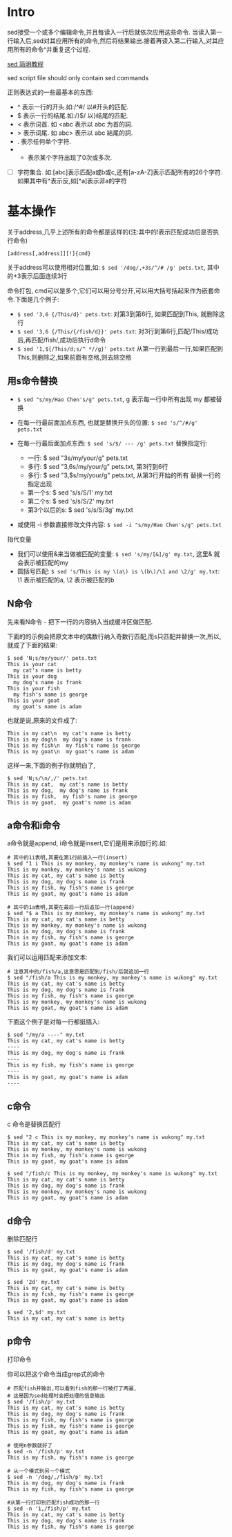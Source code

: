 # Intro
sed接受一个或多个编辑命令,并且每读入一行后就依次应用这些命令.
当读入第一行输入后,sed对其应用所有的命令,然后将结果输出.接着再读入第二行输入,对其应用所有的命令^并重复这个过程.

[sed 简明教程](http://coolshell.cn/articles/9104.html)

sed script file should only contain sed commands

正则表达式的一些最基本的东西:

- ^ 表示一行的开头.如:/^#/ 以#开头的匹配.
- $ 表示一行的结尾.如:/}$/ 以}结尾的匹配.
- \< 表示词首. 如 \<abc 表示以 abc 为首的詞.
- \> 表示词尾. 如 abc\> 表示以 abc 結尾的詞.
- . 表示任何单个字符.
- * 表示某个字符出现了0次或多次.
- [ ] 字符集合. 如:[abc]表示匹配a或b或c,还有[a-zA-Z]表示匹配所有的26个字符.如果其中有^表示反,如[^a]表示非a的字符

# 基本操作
关于address,几乎上述所有的命令都是这样的(注:其中的!表示匹配成功后是否执行命令)
```
[address[,address]][!]{cmd}
```
关于address可以使用相对位置,如: `$ sed '/dog/,+3s/^/# /g' pets.txt`, 其中的+3表示后面连续3行

命令打包, cmd可以是多个,它们可以用分号分开,可以用大括号括起来作为嵌套命令.下面是几个例子:

- `$ sed '3,6 {/This/d}' pets.txt`: 对第3到第6行, 如果匹配到This, 就删除这行
- `$ sed '3,6 {/This/{/fish/d}}' pets.txt`: 对3行到第6行,匹配/This/成功后,再匹配/fish/,成功后执行d命令
- `$ sed '1,${/This/d;s/^ *//g}' pets.txt` 从第一行到最后一行,如果匹配到This,则删除之,如果前面有空格,则去除空格

## 用s命令替换
- `$ sed "s/my/Hao Chen's/g" pets.txt`, g 表示每一行中所有出现 my 都被替换
- 在每一行最前面加点东西, 也就是替换开头的位置: `$ sed 's/^/#/g' pets.txt`
- 在每一行最后面加点东西: `$ sed 's/$/ --- /g' pets.txt`
替换指定行: 
	- 一行: $ sed "3s/my/your/g" pets.txt
	- 多行: $ sed "3,6s/my/your/g" pets.txt, 第3行到6行
	- 多行: $ sed "3,$s/my/your/g" pets.txt, 从第3行开始的所有
替换一行的指定出现
	- 第一个s: $ sed 's/s/S/1' my.txt
	- 第二个s: $ sed 's/s/S/2' my.txt
	- 第3个以后的s: $ sed 's/s/S/3g' my.txt

- 或使用 -i 参数直接修改文件内容: `$ sed -i "s/my/Hao Chen's/g" pets.txt`

指代变量

- 我们可以使用&来当做被匹配的变量: `$ sed 's/my/[&]/g' my.txt`, 这里& 就会表示被匹配的my
- 圆括号匹配: `$ sed 's/This is my \(a\) is \(b\)/\1 and \2/g' my.txt`: \1 表示被匹配的a, \2 表示被匹配的b

## N命令
先来看N命令 - 把下一行的内容纳入当成缓冲区做匹配.

下面的的示例会把原文本中的偶数行纳入奇数行匹配,而s只匹配并替换一次,所以,就成了下面的结果:

	$ sed 'N;s/my/your/' pets.txt
	This is your cat
	  my cat's name is betty
	This is your dog
	  my dog's name is frank
	This is your fish
	  my fish's name is george
	This is your goat
	  my goat's name is adam
也就是说,原来的文件成了:

	This is my cat\n  my cat's name is betty
	This is my dog\n  my dog's name is frank
	This is my fish\n  my fish's name is george
	This is my goat\n  my goat's name is adam
这样一来,下面的例子你就明白了,

	$ sed 'N;s/\n/,/' pets.txt
	This is my cat,  my cat's name is betty
	This is my dog,  my dog's name is frank
	This is my fish,  my fish's name is george
	This is my goat,  my goat's name is adam

## a命令和i命令
a命令就是append, i命令就是insert,它们是用来添加行的.如:

	# 其中的1i表明,其要在第1行前插入一行(insert)
	$ sed "1 i This is my monkey, my monkey's name is wukong" my.txt
	This is my monkey, my monkey's name is wukong
	This is my cat, my cat's name is betty
	This is my dog, my dog's name is frank
	This is my fish, my fish's name is george
	This is my goat, my goat's name is adam
 
	# 其中的1a表明,其要在最后一行后追加一行(append)
	$ sed "$ a This is my monkey, my monkey's name is wukong" my.txt
	This is my cat, my cat's name is betty
	This is my monkey, my monkey's name is wukong
	This is my dog, my dog's name is frank
	This is my fish, my fish's name is george
	This is my goat, my goat's name is adam
我们可以运用匹配来添加文本:

	# 注意其中的/fish/a,这意思是匹配到/fish/后就追加一行
	$ sed "/fish/a This is my monkey, my monkey's name is wukong" my.txt
	This is my cat, my cat's name is betty
	This is my dog, my dog's name is frank
	This is my fish, my fish's name is george
	This is my monkey, my monkey's name is wukong
	This is my goat, my goat's name is adam
下面这个例子是对每一行都挺插入:

	$ sed "/my/a ----" my.txt
	This is my cat, my cat's name is betty
	----
	This is my dog, my dog's name is frank
	----
	This is my fish, my fish's name is george
	----
	This is my goat, my goat's name is adam
	----

## c命令
c 命令是替换匹配行

	$ sed "2 c This is my monkey, my monkey's name is wukong" my.txt
	This is my cat, my cat's name is betty
	This is my monkey, my monkey's name is wukong
	This is my fish, my fish's name is george
	This is my goat, my goat's name is adam
	 
	$ sed "/fish/c This is my monkey, my monkey's name is wukong" my.txt
	This is my cat, my cat's name is betty
	This is my dog, my dog's name is frank
	This is my monkey, my monkey's name is wukong
	This is my goat, my goat's name is adam

## d命令
删除匹配行

	$ sed '/fish/d' my.txt
	This is my cat, my cat's name is betty
	This is my dog, my dog's name is frank
	This is my goat, my goat's name is adam
	 
	$ sed '2d' my.txt
	This is my cat, my cat's name is betty
	This is my fish, my fish's name is george
	This is my goat, my goat's name is adam
	 
	$ sed '2,$d' my.txt
	This is my cat, my cat's name is betty

## p命令
打印命令

你可以把这个命令当成grep式的命令

	# 匹配fish并输出,可以看到fish的那一行被打了两遍,
	# 这是因为sed处理时会把处理的信息输出
	$ sed '/fish/p' my.txt
	This is my cat, my cat's name is betty
	This is my dog, my dog's name is frank
	This is my fish, my fish's name is george
	This is my fish, my fish's name is george
	This is my goat, my goat's name is adam
	 
	# 使用n参数就好了
	$ sed -n '/fish/p' my.txt
	This is my fish, my fish's name is george
	 
	# 从一个模式到另一个模式
	$ sed -n '/dog/,/fish/p' my.txt
	This is my dog, my dog's name is frank
	This is my fish, my fish's name is george
	 
	#从第一行打印到匹配fish成功的那一行
	$ sed -n '1,/fish/p' my.txt
	This is my cat, my cat's name is betty
	This is my dog, my dog's name is frank
	This is my fish, my fish's name is george


